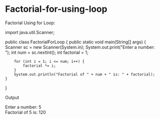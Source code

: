 # Factorial-for-using-loop
Factorial Using for Loop:

import java.util.Scanner;

public class FactorialForLoop {
    public static void main(String[] args) {
        Scanner sc = new Scanner(System.in);
        System.out.print("Enter a number: ");
        int num = sc.nextInt();
        int factorial = 1;

        for (int i = 1; i <= num; i++) {
            factorial *= i;
        }
        System.out.println("Factorial of " + num + " is: " + factorial);
    }
}

Output

Enter a number: 5  
Factorial of 5 is: 120

